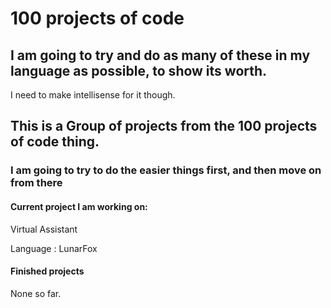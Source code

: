 # 100 projects of code

## I am going to try and do as many of these in my language as possible, to show its worth.
I need to make intellisense for it though.

## This is a Group of projects from the 100 projects of code thing.

### I am going to try to do the easier things first, and then move on from there

#### Current project I am working on: 
Virtual Assistant

Language : LunarFox


#### Finished projects
None so far.